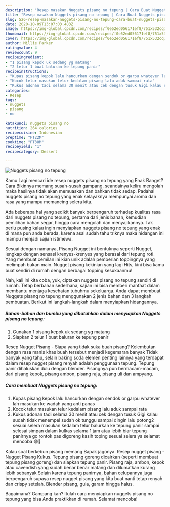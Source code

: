 ```yaml
---
description: "Resep masakan Nuggets pisang no tepung | Cara Buat Nuggets pisang no tepung Yang Enak dan Simpel"
title: "Resep masakan Nuggets pisang no tepung | Cara Buat Nuggets pisang no tepung Yang Enak dan Simpel"
slug: 526-resep-masakan-nuggets-pisang-no-tepung-cara-buat-nuggets-pisang-no-tepung-yang-enak-dan-simpel
date: 2020-10-09T13:07:03.483Z
image: https://img-global.cpcdn.com/recipes/f0e52ed056171ef8/751x532cq70/nuggets-pisang-no-tepung-foto-resep-utama.jpg
thumbnail: https://img-global.cpcdn.com/recipes/f0e52ed056171ef8/751x532cq70/nuggets-pisang-no-tepung-foto-resep-utama.jpg
cover: https://img-global.cpcdn.com/recipes/f0e52ed056171ef8/751x532cq70/nuggets-pisang-no-tepung-foto-resep-utama.jpg
author: Millie Parker
ratingvalue: 4
reviewcount: 9
recipeingredient:
- "1 pisang kepok uk sedang yg matang"
- "2 telur 1 buat baluran ke tepung panir"
recipeinstructions:
- "Kupas pisang kepok lalu hancurkan dengan sendok or garpu whatever lah masukan ke wadah yang anti panas"
- "Kocok telur masukan telur kedalam pisang lalu aduk sampai rata"
- "Kukus adonan tadi selama 30 menit atau cek dengan tusuk Gigi kalau sudah tidak menempel sudah ok tunggu sampai dingin lalu potong2 sesuai selera masukan kedalam telur balurkan ke tepung panir sampai selesai simpan dalam kulkas selama 1 jam atau lebih biar tepung panirnya go rontok pas digoreng kasih toping sesuai selera ya selamat mencoba 😄🙏"
categories:
- Resep
tags:
- nuggets
- pisang
- no

katakunci: nuggets pisang no 
nutrition: 264 calories
recipecuisine: Indonesian
preptime: "PT22M"
cooktime: "PT38M"
recipeyield: "1"
recipecategory: Dessert

---
```



![Nuggets pisang no tepung](https://img-global.cpcdn.com/recipes/f0e52ed056171ef8/751x532cq70/nuggets-pisang-no-tepung-foto-resep-utama.jpg)

Kamu Lagi mencari ide resep nuggets pisang no tepung yang Enak Banget? Cara Bikinnya memang susah-susah gampang. seandainya keliru mengolah maka hasilnya tidak akan memuaskan dan bahkan tidak sedap. Padahal nuggets pisang no tepung yang enak selayaknya mempunyai aroma dan rasa yang mampu memancing selera kita.

Ada beberapa hal yang sedikit banyak berpengaruh terhadap kualitas rasa dari nuggets pisang no tepung, pertama dari jenis bahan, kemudian pemilihan bahan segar, hingga cara mengolah dan menyajikannya. Tak perlu pusing kalau ingin menyiapkan nuggets pisang no tepung yang enak di mana pun anda berada, karena asal sudah tahu triknya maka hidangan ini mampu menjadi sajian istimewa.

Sesuai dengan namanya, Pisang Nugget ini bentuknya seperti Nugget, lengkap dengan sensasi krenyes-krenyes yang berasal dari tepung roti. Yang membuat cemilan ini kian unik adalah pemberian toppingnya yang melimpah bukan main. Nugget pisang kekinian yang lagi Hits, kini bisa kamu buat sendiri di rumah dengan berbagai topping kesukaanmu!


Nah, kali ini kita coba, yuk, ciptakan nuggets pisang no tepung sendiri di rumah. Tetap berbahan sederhana, sajian ini bisa memberi manfaat dalam membantu menjaga kesehatan tubuhmu sekeluarga. Anda dapat membuat Nuggets pisang no tepung menggunakan 2 jenis bahan dan 3 langkah pembuatan. Berikut ini langkah-langkah dalam menyiapkan hidangannya.

<!--inarticleads1-->

##### Bahan-bahan dan bumbu yang dibutuhkan dalam menyiapkan Nuggets pisang no tepung:

1. Gunakan 1 pisang kepok uk sedang yg matang
1. Siapkan 2 telur 1 buat baluran ke tepung panir


Resep Nugget Pisang - Siapa yang tidak suka buah pisang? Kelembutan dengan rasa manis khas buah tersebut menjadi kegemaran banyak Tidak banyak yang tahu, selain baking soda elemen penting lainnya yang terdapat dalam resep nugget pisang renyah adalah penggunaan tepung. Tepung panir dihaluskan dulu dengan blender. Pisangnya pun bermacam-macam, dari pisang kepok, pisang ambon, pisang raja, pisang uli dan ampyang. 

<!--inarticleads2-->

##### Cara membuat Nuggets pisang no tepung:

1. Kupas pisang kepok lalu hancurkan dengan sendok or garpu whatever lah masukan ke wadah yang anti panas
1. Kocok telur masukan telur kedalam pisang lalu aduk sampai rata
1. Kukus adonan tadi selama 30 menit atau cek dengan tusuk Gigi kalau sudah tidak menempel sudah ok tunggu sampai dingin lalu potong2 sesuai selera masukan kedalam telur balurkan ke tepung panir sampai selesai simpan dalam kulkas selama 1 jam atau lebih biar tepung panirnya go rontok pas digoreng kasih toping sesuai selera ya selamat mencoba 😄🙏


Kalau soal berkebun pisang memang Bapak jagonya. Resep nugget pisang - Nugget Pisang Kukus. Tepung pisang goreng dicairkan (seperti membuat tepung pisang goreng) dan siapkan tepung panir. Pisang raja, ambon, kepok atau cavendish yang sudah benar benar matang dan dilumatkan kurang lebih sebanyak Selain karena tepung panirnya, bahan celupannya juga berpengaruh supaya resep nugget pisang yang kita buat nanti tetap renyah dan crispy setelah. Blender pisang, gula, garam hingga halus. 

Bagaimana? Gampang kan? Itulah cara menyiapkan nuggets pisang no tepung yang bisa Anda praktikkan di rumah. Selamat mencoba!
